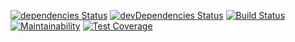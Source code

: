 [![dependencies Status](https://david-dm.org/oligsei/lunchable-telegram-bot/status.svg)](https://david-dm.org/oligsei/lunchable-telegram-bot) [![devDependencies Status](https://david-dm.org/oligsei/lunchable-telegram-bot/dev-status.svg)](https://david-dm.org/oligsei/lunchable-telegram-bot?type=dev)
[![Build Status](https://travis-ci.org/oligsei/lunchable-telegram-bot.svg?branch=master)](https://travis-ci.org/oligsei/lunchable-telegram-bot)
[![Maintainability](https://api.codeclimate.com/v1/badges/33a46441bab0ddaf0d75/maintainability)](https://codeclimate.com/github/oligsei/lunchable-telegram-bot/maintainability) [![Test Coverage](https://api.codeclimate.com/v1/badges/33a46441bab0ddaf0d75/test_coverage)](https://codeclimate.com/github/oligsei/lunchable-telegram-bot/test_coverage)
